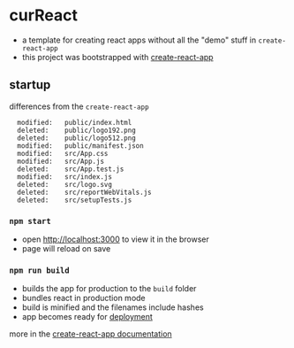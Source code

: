 # curReact

* a template for creating react apps without all the "demo" stuff in `create-react-app`
* this project was bootstrapped with [create-react-app](https://github.com/facebook/create-react-app)

## startup

differences from the `create-react-app`

```
  modified:   public/index.html
  deleted:    public/logo192.png
  deleted:    public/logo512.png
  modified:   public/manifest.json
  modified:   src/App.css
  modified:   src/App.js
  deleted:    src/App.test.js
  modified:   src/index.js
  deleted:    src/logo.svg
  deleted:    src/reportWebVitals.js
  deleted:    src/setupTests.js
```

### `npm start`

* open [http://localhost:3000](http://localhost:3000) to view it in the browser
* page will reload on save

### `npm run build`

* builds the app for production to the `build` folder
* bundles react in production mode
* build is minified and the filenames include hashes
* app becomes ready for [deployment](https://facebook.github.io/create-react-app/docs/deployment) 

more in the [create-react-app documentation](https://facebook.github.io/create-react-app/docs/getting-started)